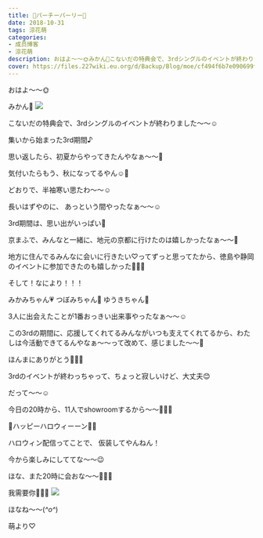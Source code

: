 ```yaml
---
title: 👻パーチーパーリー🎃
date: 2018-10-31
tags: 涼花萌
categories: 
- 成员博客
- 涼花萌
description: おはよ〜〜🌞みかん🍊こないだの特典会で、3rdシングルのイベントが終わりました〜〜☺️集いから始まった3rd期間♪思い返したら、...
cover: https://files.227wiki.eu.org/d/Backup/Blog/moe/cf494f6b7e090699f9a51fda42642.jpg 
---
```








おはよ〜〜🌞




みかん🍊
![](https://files.227wiki.eu.org/d/Backup/Blog/moe/cf494f6b7e090699f9a51fda42642.jpg)











こないだの特典会で、3rdシングルのイベントが終わりました〜〜☺️






集いから始まった3rd期間♪







思い返したら、初夏からやってきたんやなぁ〜〜🎐




気付いたらもう、秋になってるやん☺️🍁







どおりで、半袖寒い思たわ〜〜☺️






長いはずやのに、
あっという間やったなぁ〜〜☺️










3rd期間は、思い出がいっぱい💓




京まふで、みんなと一緒に、地元の京都に行けたのは嬉しかったなぁ〜〜🍵







地方に住んでるみんなに会いに行きたい♡ってずっと思ってたから、徳島や静岡のイベントに参加できたのも嬉しかった🤗💓💓










そして！なにより！！！




みかみちゃん💗
つぼみちゃん💚
ゆうきちゃん💜



3人に出会えたことが1番おっきい出来事やったなぁ〜〜☺️







この3rdの期間に、応援してくれてるみんながいつも支えてくれてるから、わたしは今活動できてるんやなぁ〜〜って改めて、感じました〜〜🙈



ほんまにありがとう💓💓💓










3rdのイベントが終わっちゃって、ちょっと寂しいけど、大丈夫😊







だって〜〜☺️



今日の20時から、11人でshowroomするから〜〜🎈🎈🎈







🎉ハッピーハロウィーーン🎃👻




ハロウィン配信ってことで、
仮装してやんねん！





今から楽しみにしててな〜〜😉








ほな、また20時に会おな〜〜💓💓💓









我需要你💓💓💓
![](https://files.227wiki.eu.org/d/Backup/Blog/moe/cf494f6b7e090699f9a51fda42642-01.jpg)










ほなね〜〜(*^o^*)


萌より♡


